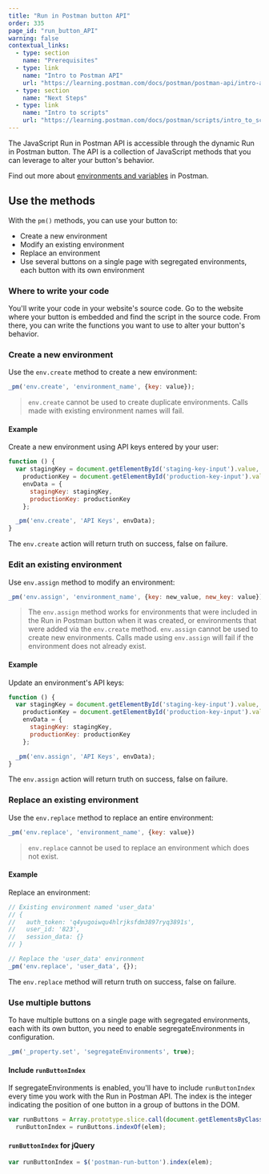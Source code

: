 ```yaml
---
title: "Run in Postman button API"
order: 335
page_id: "run_button_API"
warning: false
contextual_links:
  - type: section
    name: "Prerequisites"
  - type: link
    name: "Intro to Postman API"
    url: "https://learning.postman.com/docs/postman/postman-api/intro-api"
  - type: section
    name: "Next Steps"
  - type: link
    name: "Intro to scripts"
    url: "https://learning.postman.com/docs/postman/scripts/intro_to_scripts"
---
```



The JavaScript Run in Postman API is accessible through the dynamic Run in Postman button. The API is a collection of JavaScript methods that you can leverage to alter your button's behavior.

Find out more about [environments and variables](/docs/postman/collection-runs/using-environments-in-collection-runs/) in Postman.

## Use the methods

With the `pm()` methods, you can use your button to:

* Create a new environment
* Modify an existing environment
* Replace an environment
* Use several buttons on a single page with segregated environments, each button with its own environment

### Where to write your code

 You'll write your code in your website's source code. Go to the website where your button is embedded and find the script in the source code. From there, you can write the functions you want to use to alter your button's behavior.

### Create a new environment

Use the `env.create` method to create a new environment:

```javascript
_pm('env.create', 'environment_name', {key: value});
```

> `env.create` cannot be used to create duplicate environments. Calls made with existing environment names will fail.  

#### Example

Create a new environment using API keys entered by your user:

```javascript
function () {
  var stagingKey = document.getElementById('staging-key-input').value,
    productionKey = document.getElementById('production-key-input').value,
    envData = {
      stagingKey: stagingKey,
      productionKey: productionKey
    };

  _pm('env.create', 'API Keys', envData);
}
```

The `env.create` action will return truth on success, false on failure.

### Edit an existing environment

Use `env.assign` method to modify an environment:

```javascript
_pm('env.assign', 'environment_name', {key: new_value, new_key: value})
```

> The `env.assign` method works for environments that were included in the Run in Postman button when it was created, or environments that were added via the `env.create` method.
> `env.assign` cannot be used to create new environments. Calls made using `env.assign` will fail if the environment does not already exist.

#### Example

Update an environment's API keys:

```javascript
function () {
  var stagingKey = document.getElementById('staging-key-input').value,
    productionKey = document.getElementById('production-key-input').value,
    envData = {
      stagingKey: stagingKey,
      productionKey: productionKey
    };

  _pm('env.assign', 'API Keys', envData);
}
```

The `env.assign` action will return truth on success, false on failure.

### Replace an existing environment

Use the `env.replace` method to replace an entire environment:

```javascript
_pm('env.replace', 'environment_name', {key: value})
```

> `env.replace` cannot be used to replace an environment which does not exist.

#### Example

Replace an environment:

```javascript
// Existing environment named 'user_data'
// {
//   auth_token: 'q4yugoiwqu4hlrjksfdm3897ryq3891s',
//   user_id: '823',
//   session_data: {}
// }

// Replace the 'user_data' environment
_pm('env.replace', 'user_data', {});
```

The `env.replace` method will return truth on success, false on failure.

### Use multiple buttons

To have multiple buttons on a single page with segregated environments, each with its own button, you need to enable segregateEnvironments in configuration.

```javascript
_pm('_property.set', 'segregateEnvironments', true);
```

#### Include `runButtonIndex`

If segregateEnvironments is enabled, you'll have to include `runButtonIndex` every time you work with the Run in Postman API. The index is the integer indicating the position of one button in a group of buttons in the DOM.

```javascript
var runButtons = Array.prototype.slice.call(document.getElementsByClassName('postman-run-button')),
  runButtonIndex = runButtons.indexOf(elem);
```

#### `runButtonIndex` for jQuery

```javascript
var runButtonIndex = $('postman-run-button').index(elem);
```
